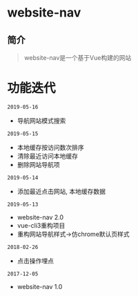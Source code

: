 # website-nav
## 简介
> website-nav是一个基于Vue构建的网站

# 功能迭代

`2019-05-16`
* 导航网站模式搜索

`2019-05-15`
* 本地缓存按访问数次排序
* 清除最近访问本地缓存
* 删除网站导航项

`2019-05-14`
* 添加最近点击网站, 本地缓存数据

`2019-05-13`
* website-nav 2.0
* vue-cli3重构项目
* 重构网站导航样式->仿chrome默认页样式

`2018-02-26`
* 点击操作埋点

`2017-12-05`
* website-nav 1.0
